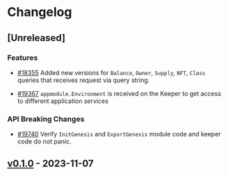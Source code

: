 <!--
Guiding Principles:

Changelogs are for humans, not machines.
There should be an entry for every single version.
The same types of changes should be grouped.
Versions and sections should be linkable.
The latest version comes first.
The release date of each version is displayed.
Mention whether you follow Semantic Versioning.

Usage:

Change log entries are to be added to the Unreleased section under the
appropriate stanza (see below). Each entry should ideally include a tag and
the Github issue reference in the following format:

* (<tag>) [#<issue-number>] Changelog message.

Types of changes (Stanzas):

"Features" for new features.
"Improvements" for changes in existing functionality.
"Deprecated" for soon-to-be removed features.
"Bug Fixes" for any bug fixes.
"API Breaking" for breaking exported APIs used by developers building on SDK.
Ref: https://keepachangelog.com/en/1.0.0/
-->

# Changelog

## [Unreleased]

### Features

* [#18355](https://github.com/cosmos/cosmos-sdk/pull/18355) Added new versions for `Balance`, `Owner`, `Supply`, `NFT`, `Class` queries that receives request via query string.

* [#19367](https://github.com/cosmos/cosmos-sdk/pull/19367) `appmodule.Environment` is received on the Keeper to get access to different application services

### API Breaking Changes

* [#19740](https://github.com/cosmos/cosmos-sdk/pull/19740) Verify `InitGenesis` and `ExportGenesis` module code and keeper code do not panic.

## [v0.1.0](https://github.com/cosmos/cosmos-sdk/releases/tag/x/nft/v0.1.0) - 2023-11-07


